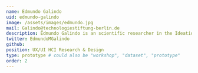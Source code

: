 ```yaml
---
name: Edmundo Galindo
uid: edmundo-galindo
image: /assets/images/edmundo.jpg
mail: Galindo@technologiestiftung-berlin.de
description: Edmundo Galindo is an scientific researcher in the Ideation & Prototyping Lab of the Technologiestiftung Berlin in the field of User Experience-, User Interface Design, Design Thinking and Project Management. He studied industrial design at the UDK Berlin and interface design at the University of Applied Sciences Potsdam. He is currently working on the project for citizen terminals for the Central and State Library Berlin (Zentral- und Landes Bibliothek Berlin [ZLB]). His interest lies in research, conception and design of digital applications with future-oriented visions.
twitter: EdmundoMGalindo
github:
position: UX/UI HCI Research & Design
type: prototype # could also be "workshop", "dataset", "prototype"
order: 2
---
```

